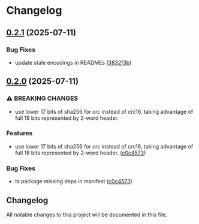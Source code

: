 # Changelog

## [0.2.1](https://github.com/merklejerk/rune-512/compare/rune-512-ts-v0.2.0...rune-512-ts-v0.2.1) (2025-07-11)


### Bug Fixes

* update stale encodings in READMEs ([3832f3b](https://github.com/merklejerk/rune-512/commit/3832f3baf5c2d512852bd35cbe3dbf523acdc88d))

## [0.2.0](https://github.com/merklejerk/rune-512/compare/rune-512-ts-v0.1.0...rune-512-ts-v0.2.0) (2025-07-11)


### ⚠ BREAKING CHANGES

* use lower 17 bits of sha256 for crc instead of crc16, taking advantage of full 18 bits represented by 2-word header.

### Features

* use lower 17 bits of sha256 for crc instead of crc16, taking advantage of full 18 bits represented by 2-word header. ([c0c4573](https://github.com/merklejerk/rune-512/commit/c0c4573546a48974deefad92d983fe7afb5e5ce6))


### Bug Fixes

* ts package missing deps in manifest ([c0c4573](https://github.com/merklejerk/rune-512/commit/c0c4573546a48974deefad92d983fe7afb5e5ce6))

## Changelog

All notable changes to this project will be documented in this file.
